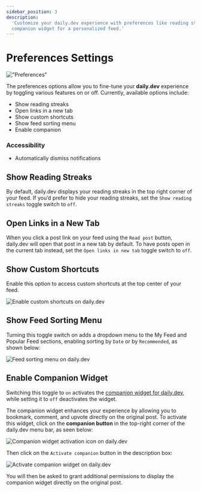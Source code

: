 ```yaml
---
sidebar_position: 3
description:
  'Customize your daily.dev experience with preferences like reading streaks, link behavior, and
  companion widget for a personalized feed.'
---
```


# Preferences Settings

!["Preferences"](https://daily-now-res.cloudinary.com/image/upload/v1724399519/docs-v2/699dcb1d-8bcc-481f-8ef3-3f2cbc80b15f.png)

The preferences options allow you to fine-tune your **daily.dev** experience by toggling various
features on or off. Currently, available options include:

- Show reading streaks
- Open links in a new tab
- Show custom shortcuts
- Show feed sorting menu
- Enable companion

### Accessibility

- Automatically dismiss notifications

## Show Reading Streaks

By default, daily.dev displays your reading streaks in the top right corner of your feed. If you’d
prefer to hide your reading streaks, set the `Show reading streaks` toggle switch to `off`.

## Open Links in a New Tab

When you click a post link on your feed using the `Read post` button, daily.dev will open that post
in a new tab by default. To have posts open in the current tab instead, set the
`Open links in new tab` toggle switch to `off`.

## Show Custom Shortcuts

Enable this option to access custom shortcuts at the top center of your feed.

![Enable custom shortcuts on daily.dev](https://daily-now-res.cloudinary.com/image/upload/v1724399755/docs-v2/dfd3d9aa-1cec-4d0d-b340-0913c8b9ea6b.png)

## Show Feed Sorting Menu

Turning this toggle switch on adds a dropdown menu to the My Feed and Popular Feed sections,
enabling sorting by `Date` or by `Recommended`, as shown below:

![Feed sorting menu on daily.dev](https://daily-now-res.cloudinary.com/image/upload/v1724399859/docs-v2/ea9b06cd-b59c-4ccb-a420-cda7bba7e75e.png)

## Enable Companion Widget

Switching this toggle to `on` activates the
[companion widget for daily.dev](https://docs.daily.dev/docs/key-features/the-companion), while
setting it to `off` deactivates the widget.

The companion widget enhances your experience by allowing you to bookmark, comment, and upvote
directly on the original post. To activate this widget, click on the **companion button** in the
top-right corner of the daily.dev menu bar, as seen below:

![Companion widget activation icon on daily.dev](https://daily-now-res.cloudinary.com/image/upload/v1695752806/docs-v2/Companion-widget-icon.png)

Then click on the `Activate companion` button in the description box:

![Activate companion widget on daily.dev](https://daily-now-res.cloudinary.com/image/upload/v1695752390/docs-v2/Activate-companion.png)

You will then be asked to grant additional permissions to display the companion widget directly on
the original post.
